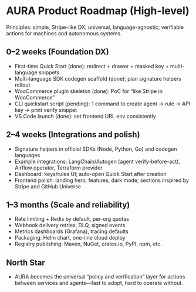 # AURA Product Roadmap (High-level)

Principles: simple, Stripe-like DX; universal, language-agnostic; verifiable actions for machines and autonomous systems.

## 0–2 weeks (Foundation DX)
- First-time Quick Start (done): redirect + drawer + masked key + multi-language snippets
- Multi-language SDK codegen scaffold (done); plan signature helpers rollout
- WooCommerce plugin skeleton (done): PoC for “like Stripe in WooCommerce”
- CLI quickstart script (pending): 1 command to create agent → rule → API key → print verify snippet
- VS Code launch (done): set frontend URL env consistently

## 2–4 weeks (Integrations and polish)
- Signature helpers in official SDKs (Node, Python, Go) and codegen languages
- Example integrations: LangChain/Autogen (agent verify-before-act), Airflow operator, Terraform provider
- Dashboard: keys/rules UI; auto-open Quick Start after creation
- Frontend polish: landing hero, features, dark mode; sections inspired by Stripe and GitHub Universe

## 1–3 months (Scale and reliability)
- Rate limiting + Redis by default, per-org quotas
- Webhook delivery retries, DLQ, signed events
- Metrics dashboards (Grafana), tracing defaults
- Packaging: Helm chart, one-line cloud deploy
- Registry publishing: Maven, NuGet, crates.io, PyPI, npm, etc.

## North Star
- AURA becomes the universal “policy and verification” layer for actions between services and agents—fast to adopt, hard to operate without.
